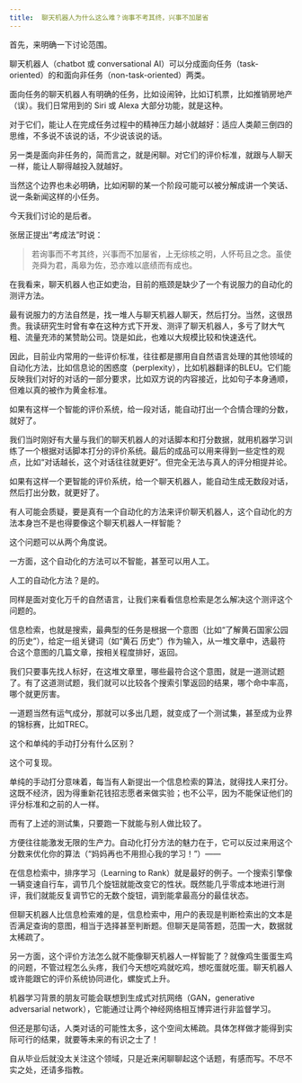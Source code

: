 ```yaml
---
title:  聊天机器人为什么这么难？询事不考其终，兴事不加屡省
---
```


首先，来明确一下讨论范围。

聊天机器人（chatbot 或 conversational AI）可以分成面向任务（task-oriented）的和面向非任务（non-task-oriented）两类。

面向任务的聊天机器人有明确的任务，比如设闹钟，比如订机票，比如推销房地产（误）。我们日常用到的 Siri 或 Alexa 大部分功能，就是这种。

对于它们，能让人在完成任务过程中的精神压力越小就越好：适应人类颠三倒四的思维，不多说不该说的话，不少说该说的话。

另一类是面向非任务的，简而言之，就是闲聊。对它们的评价标准，就跟与人聊天一样，能让人聊得越投入就越好。

当然这个边界也未必明确，比如闲聊的某一个阶段可能可以被分解成讲一个笑话、说一条新闻这样的小任务。



今天我们讨论的是后者。

张居正提出“考成法”时说：

> 若询事而不考其终，兴事而不加屡省，上无综核之明，人怀苟且之念。虽使尧舜为君，禹皋为佐，恐亦难以底绩而有成也。

在我看来，聊天机器人也正如吏治，目前的瓶颈是缺少了一个有说服力的自动化的测评方法。

最有说服力的方法自然是，找一堆人与聊天机器人聊天，然后打分。当然，这很昂贵。我读研究生时曾有幸在这种方式下开发、测评了聊天机器人，多亏了财大气粗、流量充沛的某赞助公司。饶是如此，也难以大规模比较和快速迭代。

因此，目前业内常用的一些评价标准，往往都是挪用自自然语言处理的其他领域的自动化方法，比如信息论的困惑度（perplexity），比如机器翻译的BLEU。它们能反映我们对好的对话的一部分要求，比如双方说的内容接近，比如句子本身通顺，但难以真的被作为黄金标准。



如果有这样一个智能的评价系统，给一段对话，能自动打出一个合情合理的分数，就好了。

我们当时刚好有大量与我们的聊天机器人的对话脚本和打分数据，就用机器学习训练了一个根据对话脚本打分的评价系统。最后的成品可以用来得到一些定性的观点，比如“对话越长，这个对话往往就更好”。但完全无法与真人的评分相提并论。

如果有这样一个更智能的评价系统，给一个聊天机器人，能自动生成无数段对话，然后打出分数，就更好了。

有人可能会质疑，要是真有一个自动化的方法来评价聊天机器人，这个自动化的方法本身岂不是也得要像这个聊天机器人一样智能？

这个问题可以从两个角度说。

一方面，这个自动化的方法可以不智能，甚至可以用人工。

人工的自动化方法？是的。



同样是面对变化万千的自然语言，让我们来看看信息检索是怎么解决这个测评这个问题的。

信息检索，也就是搜索，最典型的任务是根据一个意图（比如“了解黄石国家公园的历史”），给定一组关键词（如“黄石 历史”）作为输入，从一堆文章中，选最符合这个意图的几篇文章，按相关程度排好，返回。

我们只要事先找人标好，在这堆文章里，哪些最符合这个意图，就是一道测试题了。有了这道测试题，我们就可以比较各个搜索引擎返回的结果，哪个命中率高，哪个就更厉害。

一道题当然有运气成分，那就可以多出几题，就变成了一个测试集，甚至成为业界的锦标赛，比如TREC。

这个和单纯的手动打分有什么区别？

这个可复现。



单纯的手动打分意味着，每当有人新提出一个信息检索的算法，就得找人来打分。这既不经济，因为得重新花钱招志愿者来做实验；也不公平，因为不能保证他们的评分标准和之前的人一样。

而有了上述的测试集，只要跑一下就能与别人做比较了。

方便往往能激发无限的生产力。自动化打分方法的魅力在于，它可以反过来用这个分数来优化你的算法（“妈妈再也不用担心我的学习！”）——

在信息检索中，排序学习（Learning to Rank）就是最好的例子。一个搜索引擎像一辆变速自行车，调节几个旋钮就能改变它的性状。既然能几乎零成本地进行测评，我们就能反复调节它的无数个旋钮，调到能拿最高分的最佳状态。

但聊天机器人比信息检索难的是，信息检索中，用户的表现是判断检索出的文本是否满足查询的意图，相当于选择甚至判断题。但聊天是简答题，范围一大，数据就太稀疏了。



另一方面，这个评价方法怎么就不能像聊天机器人一样智能了？就像鸡生蛋蛋生鸡的问题，不管过程怎么头疼，我们今天想吃鸡就吃鸡，想吃蛋就吃蛋。聊天机器人或许能跟它的评价系统协同进化，螺旋式上升。

机器学习背景的朋友可能会联想到生成式对抗网络（GAN，generative adversarial network），它能通过让两个神经网络相互博弈进行非监督学习。

但还是那句话，人类对话的可能性太多，这个空间太稀疏。具体怎样做才能得到实际可行的结果，就要等未来的有识之士了！

自从毕业后就没太关注这个领域，只是近来闲聊聊起这个话题，有感而写。不尽不实之处，还请多指教。
